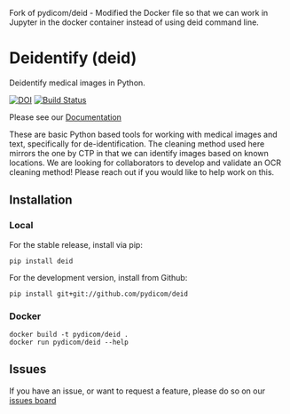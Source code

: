
Fork of pydicom/deid - Modified the Docker file so that we can work in Jupyter in the docker container instead of using deid command line.




# Deidentify (deid)

Deidentify medical images in Python.

[![DOI](https://zenodo.org/badge/94163984.svg)](https://zenodo.org/badge/latestdoi/94163984)
[![Build Status](https://travis-ci.org/pydicom/deid.svg?branch=master)](https://travis-ci.org/pydicom/deid)

Please see our [Documentation](https://pydicom.github.io/deid/)

These are basic Python based tools for working with medical images and text, specifically for de-identification.
The cleaning method used here mirrors the one by CTP in that we can identify images based on known
locations. We are looking for collaborators to develop and validate an OCR cleaning method! Please reach out if you would like to help work on this.


## Installation

### Local
For the stable release, install via pip:

```
pip install deid
```

For the development version, install from Github:

```
pip install git+git://github.com/pydicom/deid
```

### Docker

```
docker build -t pydicom/deid .
docker run pydicom/deid --help
```

## Issues
If you have an issue, or want to request a feature, please do so on our [issues board](https://www.github.com/pydicom/deid/issues)
